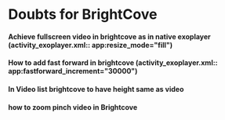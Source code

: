# Doubts for BrightCove

#### Achieve fullscreen video in brightcove as in native exoplayer (activity_exoplayer.xml::   app:resize_mode="fill")
#### How to add fast forward in brightcove (activity_exoplayer.xml::   app:fastforward_increment="30000")
#### In Video list brightcove to have height same as video
#### how to zoom pinch video in Brightcove
